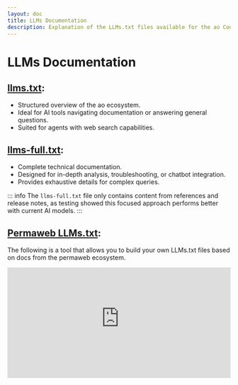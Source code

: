 ```yaml
---
layout: doc
title: LLMs Documentation
description: Explanation of the LLMs.txt files available for the ao Cookbook
---
```


# LLMs Documentation

## **[llms.txt](/llms.txt)**:

- Structured overview of the ao ecosystem.
- Ideal for AI tools navigating documentation or answering general questions.
- Suited for agents with web search capabilities.

## **[llms-full.txt](/llms-full.txt)**:

- Complete technical documentation.
- Designed for in-depth analysis, troubleshooting, or chatbot integration.
- Provides exhaustive details for complex queries.

::: info
The `llms-full.txt` file only contains content from references and release notes, as testing showed this focused approach performs better with current AI models.
:::

## **[Permaweb LLMs.txt](https://permaweb-llms-builder.vercel.app)**:

The following is a tool that allows you to build your own LLMs.txt files based on docs from the permaweb ecosystem.

<style>
  .llms-iframe {
    width: 100%;
    height: 250px;
    border: none;
    padding-top: 0;
  }
  html:not(.dark) .dark-mode-iframe {
    display: none;
  }
  html.dark .light-mode-iframe {
    display: none;
  }
</style>

<iframe
  class="llms-iframe light-mode-iframe"
  src="https://permaweb-llms-builder.arweave.net/?minimal=true&iframe=true&text-color=%23222222&accent=%23e77b40"
  title="Permaweb LLMs Builder (Light Mode)"
  height="250"
  allowfullscreen
  loading="lazy"
></iframe>
<iframe
  class="llms-iframe dark-mode-iframe"
  src="https://permaweb-llms-builder.arweave.net/?minimal=true&iframe=true&bg-color=%231b1b1f&text-color=%23e0e0e0&accent=%23e77b40"
  title="Permaweb LLMs Builder (Dark Mode)"
  height="250"
  allowfullscreen
  loading="lazy"
></iframe>
